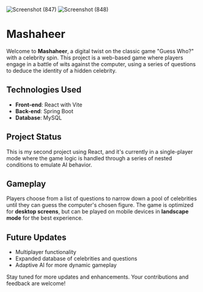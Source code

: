 ![Screenshot (847)](https://github.com/mo7amedgisimelsied/Mashaheer-Game/assets/146651073/dd1f5d97-593c-4179-b6e8-c640a97a71ed)
![Screenshot (848)](https://github.com/mo7amedgisimelsied/Mashaheer-Game/assets/146651073/aa4c947c-cf6a-48b9-88ba-8f3214664334)


# Mashaheer

Welcome to **Mashaheer**, a digital twist on the classic game "Guess Who?" with a celebrity spin. This project is a web-based game where players engage in a battle of wits against the computer, using a series of questions to deduce the identity of a hidden celebrity.

## Technologies Used
- **Front-end**: React with Vite
- **Back-end**: Spring Boot
- **Database**: MySQL

## Project Status
This is my second project using React, and it's currently in a single-player mode where the game logic is handled through a series of nested conditions to emulate AI behavior.

## Gameplay
Players choose from a list of questions to narrow down a pool of celebrities until they can guess the computer's chosen figure. The game is optimized for **desktop screens**, but can be played on mobile devices in **landscape mode** for the best experience.

## Future Updates
- Multiplayer functionality
- Expanded database of celebrities and questions
- Adaptive AI for more dynamic gameplay

Stay tuned for more updates and enhancements. Your contributions and feedback are welcome!
